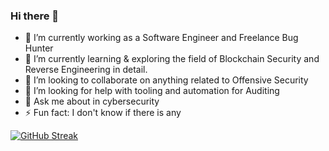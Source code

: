 ### Hi there 👋

 
- 🔭 I’m currently working as a Software Engineer and Freelance Bug Hunter
- 🌱 I’m currently learning & exploring the field of Blockchain Security and Reverse Engineering in detail.
- 👯 I’m looking to collaborate on anything related to Offensive Security
- 🤔 I’m looking for help with tooling and automation for Auditing
- 💬 Ask me about in cybersecurity
- ⚡ Fun fact: I don't know if there is any  
 


[![GitHub Streak](https://github-readme-streak-stats.herokuapp.com?user=danialkhan0090&theme=transparent&hide_border=true&hide_total_contributions=true)](https://git.io/streak-stats)
